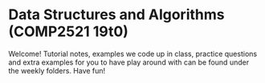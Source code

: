 # Data Structures and Algorithms (COMP2521 19t0)

Welcome! Tutorial notes, examples we code up in class, practice questions and extra examples for you to have play around with can be found under the weekly folders. Have fun!
